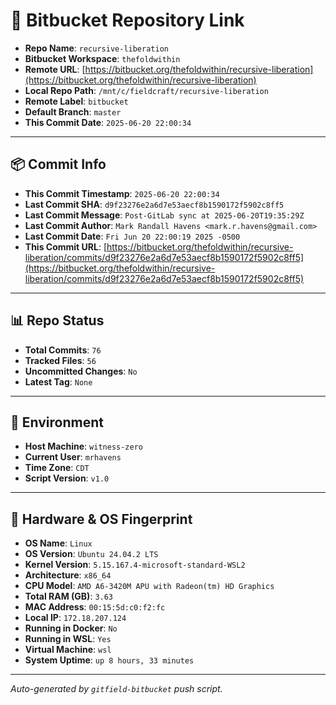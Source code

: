 # 🔗 Bitbucket Repository Link

- **Repo Name**: `recursive-liberation`
- **Bitbucket Workspace**: `thefoldwithin`
- **Remote URL**: [https://bitbucket.org/thefoldwithin/recursive-liberation](https://bitbucket.org/thefoldwithin/recursive-liberation)
- **Local Repo Path**: `/mnt/c/fieldcraft/recursive-liberation`
- **Remote Label**: `bitbucket`
- **Default Branch**: `master`
- **This Commit Date**: `2025-06-20 22:00:34`

---

## 📦 Commit Info

- **This Commit Timestamp**: `2025-06-20 22:00:34`
- **Last Commit SHA**: `d9f23276e2a6d7e53aecf8b1590172f5902c8ff5`
- **Last Commit Message**: `Post-GitLab sync at 2025-06-20T19:35:29Z`
- **Last Commit Author**: `Mark Randall Havens <mark.r.havens@gmail.com>`
- **Last Commit Date**: `Fri Jun 20 22:00:19 2025 -0500`
- **This Commit URL**: [https://bitbucket.org/thefoldwithin/recursive-liberation/commits/d9f23276e2a6d7e53aecf8b1590172f5902c8ff5](https://bitbucket.org/thefoldwithin/recursive-liberation/commits/d9f23276e2a6d7e53aecf8b1590172f5902c8ff5)

---

## 📊 Repo Status

- **Total Commits**: `76`
- **Tracked Files**: `56`
- **Uncommitted Changes**: `No`
- **Latest Tag**: `None`

---

## 🧭 Environment

- **Host Machine**: `witness-zero`
- **Current User**: `mrhavens`
- **Time Zone**: `CDT`
- **Script Version**: `v1.0`

---

## 🧬 Hardware & OS Fingerprint

- **OS Name**: `Linux`
- **OS Version**: `Ubuntu 24.04.2 LTS`
- **Kernel Version**: `5.15.167.4-microsoft-standard-WSL2`
- **Architecture**: `x86_64`
- **CPU Model**: `AMD A6-3420M APU with Radeon(tm) HD Graphics`
- **Total RAM (GB)**: `3.63`
- **MAC Address**: `00:15:5d:c0:f2:fc`
- **Local IP**: `172.18.207.124`
- **Running in Docker**: `No`
- **Running in WSL**: `Yes`
- **Virtual Machine**: `wsl`
- **System Uptime**: `up 8 hours, 33 minutes`

---

_Auto-generated by `gitfield-bitbucket` push script._
